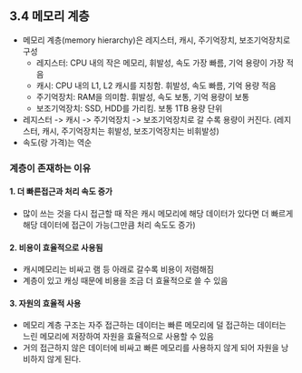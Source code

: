 ## 3.4 메모리 계층
  * 메모리 계층(memory hierarchy)은 레지스터, 캐시, 주기억장치, 보조기억장치로 구성
    * 레지스터: CPU 내의 작은 메모리, 휘발성, 속도 가장 빠름, 기억 용량이 가장 적음
    * 캐시: CPU 내의 L1, L2 캐시를 지칭함. 휘발성, 속도 빠름, 기억 용량 적음
    * 주기억장치: RAM을 의미함. 휘발성, 속도 보통, 기억 용량이 보통
    * 보조기억장치: SSD, HDD를 가리킴. 보통 1TB 용량 단위
  * 레지스터 -> 캐시 -> 주기억장치 -> 보조기억장치로 갈 수록 용량이 커진다. (레지스터, 캐시, 주기억장치는 휘발성, 보조기억장치는 비휘발성)
  * 속도(랑 가격)는 역순

### 계층이 존재하는 이유
  #### 1. 더 빠른접근과 처리 속도 증가
  * 많이 쓰는 것을 다시 접근할 때 작은 캐시 메모리에 해당 데이터가 있다면 더 빠르게 해당 데이터에 접근이 가능(그만큼 처리 속도도 증가)
  #### 2. 비용이 효율적으로 사용됨
  * 캐시메모리는 비싸고 램 등 아래로 갈수록 비용이 저렴해짐
  * 계층이 있고 캐싱 때문에 비용을 조금 더 효율적으로 쓸 수 있음
  #### 3. 자원의 효율적 사용
  * 메모리 계층 구조는 자주 접근하는 데이터는 빠른 메모리에 덜 접근하는 데이터는 느린 메모리에 저장하여 자원을 효율적으로 사용할 수 있음
  * 거의 접근하지 않은 데이터에 비싸고 빠른 메모리를 사용하지 않게 되어 자원을 낭비하지 않게 된다.

